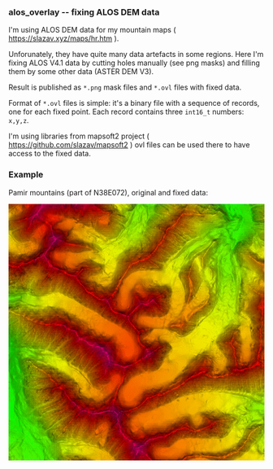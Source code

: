### alos_overlay -- fixing ALOS DEM data

I'm using ALOS DEM data for my mountain maps
( https://slazav.xyz/maps/hr.htm ).

Unforunately, they have quite many data artefacts in some regions. Here
I'm fixing ALOS V4.1 data by cutting holes manually (see png masks) and
filling them by some other data (ASTER DEM V3).

Result is published as `*.png` mask files and `*.ovl` files with
fixed data.

Format of `*.ovl` files is simple: it's a binary file with a sequence of
records, one for each fixed point. Each record contains three `int16_t`
numbers: `x,y,z`.

I'm using libraries from mapsoft2 project ( https://github.com/slazav/mapsoft2 )
ovl files can be used there to have access to the fixed data.

### Example

Pamir mountains (part of N38E072), original and fixed data:

![example 1](https://raw.githubusercontent.com/slazav/alos_overlay/main/ex.gif)




